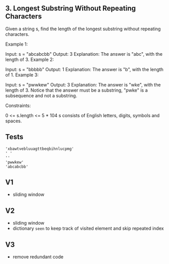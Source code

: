 ## 3. Longest Substring Without Repeating Characters

Given a string s, find the length of the longest substring without repeating characters.

Example 1:

Input: s = "abcabcbb"
Output: 3
Explanation: The answer is "abc", with the length of 3.
Example 2:

Input: s = "bbbbb"
Output: 1
Explanation: The answer is "b", with the length of 1.
Example 3:

Input: s = "pwwkew"
Output: 3
Explanation: The answer is "wke", with the length of 3.
Notice that the answer must be a substring, "pwke" is a subsequence and not a substring.
 

Constraints:

0 <= s.length <= 5 * 104
s consists of English letters, digits, symbols and spaces.


## Tests
```
'xbawtvebluuagttbeqbihnlucpmg'
' '
''
'pwwkew'
'abcabcbb'
```

## V1
- sliding window

## V2
- sliding window
- dictionary `seen` to keep track of visited element and skip repeated index

## V3
- remove redundant code


